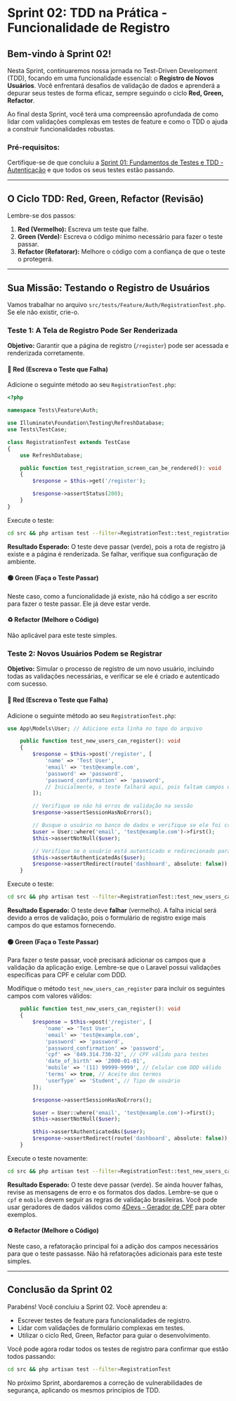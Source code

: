 # Sprint 02: TDD na Prática - Funcionalidade de Registro

## Bem-vindo à Sprint 02!

Nesta Sprint, continuaremos nossa jornada no Test-Driven Development (TDD), focando em uma funcionalidade essencial: o **Registro de Novos Usuários**. Você enfrentará desafios de validação de dados e aprenderá a depurar seus testes de forma eficaz, sempre seguindo o ciclo **Red, Green, Refactor**.

Ao final desta Sprint, você terá uma compreensão aprofundada de como lidar com validações complexas em testes de feature e como o TDD o ajuda a construir funcionalidades robustas.

### Pré-requisitos:

Certifique-se de que concluiu a [Sprint 01: Fundamentos de Testes e TDD - Autenticação](./sprint-01-tdd-autenticacao.md) e que todos os seus testes estão passando.

---

## O Ciclo TDD: Red, Green, Refactor (Revisão)

Lembre-se dos passos:

1.  **Red (Vermelho):** Escreva um teste que falhe.
2.  **Green (Verde):** Escreva o código mínimo necessário para fazer o teste passar.
3.  **Refactor (Refatorar):** Melhore o código com a confiança de que o teste o protegerá.

---

## Sua Missão: Testando o Registro de Usuários

Vamos trabalhar no arquivo `src/tests/Feature/Auth/RegistrationTest.php`. Se ele não existir, crie-o.

### Teste 1: A Tela de Registro Pode Ser Renderizada

**Objetivo:** Garantir que a página de registro (`/register`) pode ser acessada e renderizada corretamente.

#### 🔴 Red (Escreva o Teste que Falha)

Adicione o seguinte método ao seu `RegistrationTest.php`:

```php
<?php

namespace Tests\Feature\Auth;

use Illuminate\Foundation\Testing\RefreshDatabase;
use Tests\TestCase;

class RegistrationTest extends TestCase
{
    use RefreshDatabase;

    public function test_registration_screen_can_be_rendered(): void
    {
        $response = $this->get('/register');

        $response->assertStatus(200);
    }
}
```

Execute o teste:

```bash
cd src && php artisan test --filter=RegistrationTest::test_registration_screen_can_be_rendered
```

**Resultado Esperado:** O teste deve passar (verde), pois a rota de registro já existe e a página é renderizada. Se falhar, verifique sua configuração de ambiente.

#### 🟢 Green (Faça o Teste Passar)

Neste caso, como a funcionalidade já existe, não há código a ser escrito para fazer o teste passar. Ele já deve estar verde.

#### ♻️ Refactor (Melhore o Código)

Não aplicável para este teste simples.

### Teste 2: Novos Usuários Podem se Registrar

**Objetivo:** Simular o processo de registro de um novo usuário, incluindo todas as validações necessárias, e verificar se ele é criado e autenticado com sucesso.

#### 🔴 Red (Escreva o Teste que Falha)

Adicione o seguinte método ao seu `RegistrationTest.php`:

```php
use App\Models\User; // Adicione esta linha no topo do arquivo

    public function test_new_users_can_register(): void
    {
        $response = $this->post('/register', [
            'name' => 'Test User',
            'email' => 'test@example.com',
            'password' => 'password',
            'password_confirmation' => 'password',
            // Inicialmente, o teste falhará aqui, pois faltam campos de validação
        ]);

        // Verifique se não há erros de validação na sessão
        $response->assertSessionHasNoErrors();

        // Busque o usuário no banco de dados e verifique se ele foi criado
        $user = User::where('email', 'test@example.com')->first();
        $this->assertNotNull($user); 

        // Verifique se o usuário está autenticado e redirecionado para o dashboard
        $this->assertAuthenticatedAs($user);
        $response->assertRedirect(route('dashboard', absolute: false));
    }
```

Execute o teste:

```bash
cd src && php artisan test --filter=RegistrationTest::test_new_users_can_register
```

**Resultado Esperado:** O teste deve **falhar** (vermelho). A falha inicial será devido a erros de validação, pois o formulário de registro exige mais campos do que estamos fornecendo.

#### 🟢 Green (Faça o Teste Passar)

Para fazer o teste passar, você precisará adicionar os campos que a validação da aplicação exige. Lembre-se que o Laravel possui validações específicas para CPF e celular com DDD.

Modifique o método `test_new_users_can_register` para incluir os seguintes campos com valores válidos:

```php
    public function test_new_users_can_register(): void
    {
        $response = $this->post('/register', [
            'name' => 'Test User',
            'email' => 'test@example.com',
            'password' => 'password',
            'password_confirmation' => 'password',
            'cpf' => '849.314.730-32', // CPF válido para testes
            'date_of_birth' => '2000-01-01',
            'mobile' => '(11) 99999-9999', // Celular com DDD válido
            'terms' => true, // Aceite dos termos
            'userType' => 'Student', // Tipo de usuário
        ]);

        $response->assertSessionHasNoErrors();

        $user = User::where('email', 'test@example.com')->first();
        $this->assertNotNull($user); 

        $this->assertAuthenticatedAs($user);
        $response->assertRedirect(route('dashboard', absolute: false));
    }
```

Execute o teste novamente:

```bash
cd src && php artisan test --filter=RegistrationTest::test_new_users_can_register
```

**Resultado Esperado:** O teste deve passar (verde). Se ainda houver falhas, revise as mensagens de erro e os formatos dos dados. Lembre-se que o `cpf` e `mobile` devem seguir as regras de validação brasileiras. Você pode usar geradores de dados válidos como [4Devs - Gerador de CPF](https://www.4devs.com.br/gerador_de_cpf) para obter exemplos.

#### ♻️ Refactor (Melhore o Código)

Neste caso, a refatoração principal foi a adição dos campos necessários para que o teste passasse. Não há refatorações adicionais para este teste simples.

---

## Conclusão da Sprint 02

Parabéns! Você concluiu a Sprint 02. Você aprendeu a:

*   Escrever testes de feature para funcionalidades de registro.
*   Lidar com validações de formulário complexas em testes.
*   Utilizar o ciclo Red, Green, Refactor para guiar o desenvolvimento.

Você pode agora rodar todos os testes de registro para confirmar que estão todos passando:

```bash
cd src && php artisan test --filter=RegistrationTest
```

No próximo Sprint, abordaremos a correção de vulnerabilidades de segurança, aplicando os mesmos princípios de TDD.

